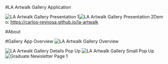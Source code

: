 #LA Artwalk Gallery Application


<img style='float:left' alt='LA Artwalk Gallery Presentation 1' src='https://dd0bfbd39ca0f0567abe0b7ea594247663076f43.googledrive.com/host/0BzeRIFydrcV6M2E0WGJRQnFFTk0/LA-Artwalk-In-Gallery-1.png'/>

<img style='float:left' alt='LA Artwalk Gallery Presentation 2' src='https://dd0bfbd39ca0f0567abe0b7ea594247663076f43.googledrive.com/host/0BzeRIFydrcV6M2E0WGJRQnFFTk0/LA-Artwalk-In-Gallery-2.png'/>

Demo: https://carlos-reynosa.github.io/la-artwalk

#About



#Gallery App Overview
<img alt="LA Artwalk Gallery Overview" src="https://dd0bfbd39ca0f0567abe0b7ea594247663076f43.googledrive.com/host/0BzeRIFydrcV6M2E0WGJRQnFFTk0/gallery-overview.png"/>

<img alt="LA Artwalk Gallery Details Pop Up" src="https://dd0bfbd39ca0f0567abe0b7ea594247663076f43.googledrive.com/host/0BzeRIFydrcV6M2E0WGJRQnFFTk0/gallery-overview-popup-gallery-details.png"/>

<img alt="LA Artwalk Gallery Small Pop Up" src="https://dd0bfbd39ca0f0567abe0b7ea594247663076f43.googledrive.com/host/0BzeRIFydrcV6M2E0WGJRQnFFTk0/gallery-overview-popup.png"/>

<img alt='Graduate Newsletter Page 1' src='https://dd0bfbd39ca0f0567abe0b7ea594247663076f43.googledrive.com/host/0BzeRIFydrcV6M2E0WGJRQnFFTk0/newsletter-2.jpg'/>

